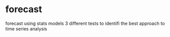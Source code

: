 # forecast
forecast using stats models
3 different tests to identifi the best approach to time series analysis
